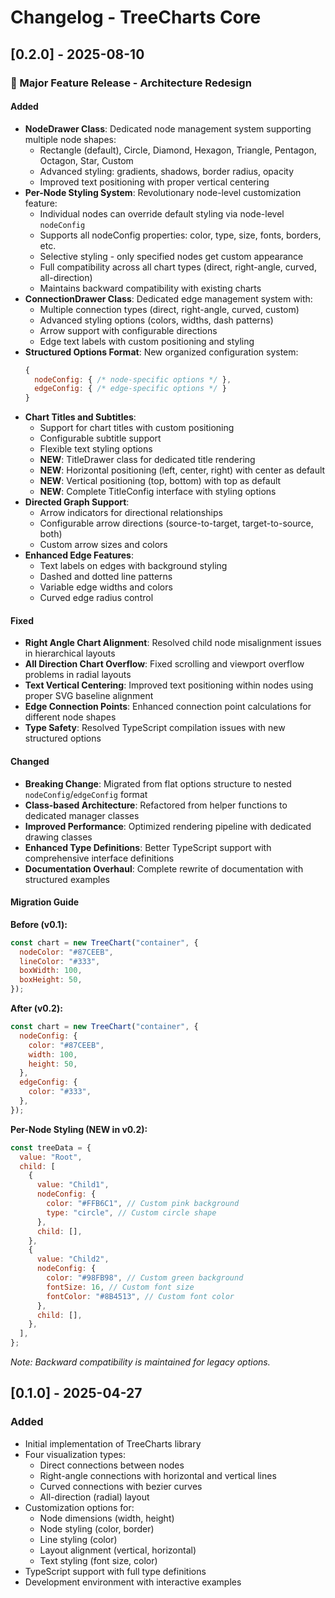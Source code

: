 # Changelog - TreeCharts Core

## [0.2.0] - 2025-08-10

### 🚀 Major Feature Release - Architecture Redesign

#### Added

- **NodeDrawer Class**: Dedicated node management system supporting multiple node shapes:
  - Rectangle (default), Circle, Diamond, Hexagon, Triangle, Pentagon, Octagon, Star, Custom
  - Advanced styling: gradients, shadows, border radius, opacity
  - Improved text positioning with proper vertical centering
- **Per-Node Styling System**: Revolutionary node-level customization feature:
  - Individual nodes can override default styling via node-level `nodeConfig`
  - Supports all nodeConfig properties: color, type, size, fonts, borders, etc.
  - Selective styling - only specified nodes get custom appearance
  - Full compatibility across all chart types (direct, right-angle, curved, all-direction)
  - Maintains backward compatibility with existing charts
- **ConnectionDrawer Class**: Dedicated edge management system with:
  - Multiple connection types (direct, right-angle, curved, custom)
  - Advanced styling options (colors, widths, dash patterns)
  - Arrow support with configurable directions
  - Edge text labels with custom positioning and styling
- **Structured Options Format**: New organized configuration system:
  ```javascript
  {
    nodeConfig: { /* node-specific options */ },
    edgeConfig: { /* edge-specific options */ }
  }
  ```
- **Chart Titles and Subtitles**:
  - Support for chart titles with custom positioning
  - Configurable subtitle support
  - Flexible text styling options
  - **NEW**: TitleDrawer class for dedicated title rendering
  - **NEW**: Horizontal positioning (left, center, right) with center as default
  - **NEW**: Vertical positioning (top, bottom) with top as default
  - **NEW**: Complete TitleConfig interface with styling options
- **Directed Graph Support**:
  - Arrow indicators for directional relationships
  - Configurable arrow directions (source-to-target, target-to-source, both)
  - Custom arrow sizes and colors
- **Enhanced Edge Features**:
  - Text labels on edges with background styling
  - Dashed and dotted line patterns
  - Variable edge widths and colors
  - Curved edge radius control

#### Fixed

- **Right Angle Chart Alignment**: Resolved child node misalignment issues in hierarchical layouts
- **All Direction Chart Overflow**: Fixed scrolling and viewport overflow problems in radial layouts
- **Text Vertical Centering**: Improved text positioning within nodes using proper SVG baseline alignment
- **Edge Connection Points**: Enhanced connection point calculations for different node shapes
- **Type Safety**: Resolved TypeScript compilation issues with new structured options

#### Changed

- **Breaking Change**: Migrated from flat options structure to nested `nodeConfig`/`edgeConfig` format
- **Class-based Architecture**: Refactored from helper functions to dedicated manager classes
- **Improved Performance**: Optimized rendering pipeline with dedicated drawing classes
- **Enhanced Type Definitions**: Better TypeScript support with comprehensive interface definitions
- **Documentation Overhaul**: Complete rewrite of documentation with structured examples

#### Migration Guide

**Before (v0.1):**

```javascript
const chart = new TreeChart("container", {
  nodeColor: "#87CEEB",
  lineColor: "#333",
  boxWidth: 100,
  boxHeight: 50,
});
```

**After (v0.2):**

```javascript
const chart = new TreeChart("container", {
  nodeConfig: {
    color: "#87CEEB",
    width: 100,
    height: 50,
  },
  edgeConfig: {
    color: "#333",
  },
});
```

**Per-Node Styling (NEW in v0.2):**

```javascript
const treeData = {
  value: "Root",
  child: [
    {
      value: "Child1",
      nodeConfig: {
        color: "#FFB6C1", // Custom pink background
        type: "circle", // Custom circle shape
      },
      child: [],
    },
    {
      value: "Child2",
      nodeConfig: {
        color: "#98FB98", // Custom green background
        fontSize: 16, // Custom font size
        fontColor: "#8B4513", // Custom font color
      },
      child: [],
    },
  ],
};
```

_Note: Backward compatibility is maintained for legacy options._

## [0.1.0] - 2025-04-27

### Added

- Initial implementation of TreeCharts library
- Four visualization types:
  - Direct connections between nodes
  - Right-angle connections with horizontal and vertical lines
  - Curved connections with bezier curves
  - All-direction (radial) layout
- Customization options for:
  - Node dimensions (width, height)
  - Node styling (color, border)
  - Line styling (color)
  - Layout alignment (vertical, horizontal)
  - Text styling (font size, color)
- TypeScript support with full type definitions
- Development environment with interactive examples
